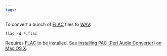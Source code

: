```yaml
---
tags: 
---
```


To convert a bunch of [FLAC](/wiki/FLAC) files to [WAV](/wiki/WAV):

    flac -d *.flac

Requires [FLAC](/wiki/FLAC) to be installed. See [Installing PAC (Perl Audio Converter) on Mac OS X](/wiki/Installing_PAC_%28Perl_Audio_Converter%29_on_Mac_OS_X).
